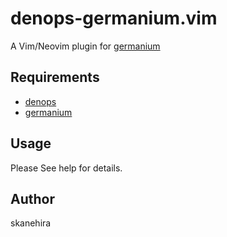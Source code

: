 # denops-germanium.vim
A Vim/Neovim plugin for [germanium](https://github.com/matsuyoshi30/germanium)

## Requirements
- [denops](https://github.com/vim-denops/denops.vim)
- [germanium](https://github.com/matsuyoshi30/germanium)

## Usage
Please See help for details.

## Author
skanehira
